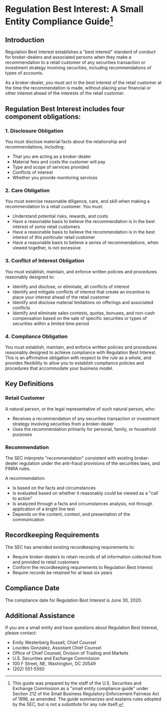 # Regulation Best Interest: A Small Entity Compliance Guide[^1]

## Introduction

Regulation Best Interest establishes a "best interest" standard of conduct for broker-dealers and associated persons when they make a recommendation to a retail customer of any securities transaction or investment strategy involving securities, including recommendations of types of accounts.

As a broker-dealer, you must act in the best interest of the retail customer at the time the recommendation is made, without placing your financial or other interest ahead of the interests of the retail customer.

## Regulation Best Interest includes four component obligations:

### 1. Disclosure Obligation

You must disclose material facts about the relationship and recommendations, including:
- That you are acting as a broker-dealer
- Material fees and costs the customer will pay
- Type and scope of services provided
- Conflicts of interest
- Whether you provide monitoring services

### 2. Care Obligation

You must exercise reasonable diligence, care, and skill when making a recommendation to a retail customer. You must:
- Understand potential risks, rewards, and costs
- Have a reasonable basis to believe the recommendation is in the best interest of *some* retail customers
- Have a reasonable basis to believe the recommendation is in the best interest of *this particular* retail customer
- Have a reasonable basis to believe a series of recommendations, when viewed together, is not excessive

### 3. Conflict of Interest Obligation

You must establish, maintain, and enforce written policies and procedures reasonably designed to:
- Identify and disclose, or eliminate, all conflicts of interest
- Identify and mitigate conflicts of interest that create an incentive to place your interest ahead of the retail customer
- Identify and disclose material limitations on offerings and associated conflicts
- Identify and eliminate sales contests, quotas, bonuses, and non-cash compensation based on the sale of specific securities or types of securities within a limited time period

### 4. Compliance Obligation

You must establish, maintain, and enforce written policies and procedures reasonably designed to achieve compliance with Regulation Best Interest. This is an affirmative obligation with respect to the rule as a whole, and provides flexibility to allow you to establish compliance policies and procedures that accommodate your business model.

## Key Definitions

### Retail Customer
A natural person, or the legal representative of such natural person, who:
- Receives a recommendation of any securities transaction or investment strategy involving securities from a broker-dealer
- Uses the recommendation primarily for personal, family, or household purposes

### Recommendation
The SEC interprets "recommendation" consistent with existing broker-dealer regulation under the anti-fraud provisions of the securities laws, and FINRA rules.

A recommendation:
- Is based on the facts and circumstances
- Is evaluated based on whether it reasonably could be viewed as a "call to action"
- Is analyzed through a facts and circumstances analysis, not through application of a bright line test
- Depends on the content, context, and presentation of the communication

## Recordkeeping Requirements

The SEC has amended existing recordkeeping requirements to:
- Require broker-dealers to retain records of all information collected from and provided to retail customers
- Conform the recordkeeping requirements to Regulation Best Interest
- Require records be retained for at least six years

## Compliance Date

The compliance date for Regulation Best Interest is June 30, 2020.

## Additional Assistance

If you are a small entity and have questions about Regulation Best Interest, please contact:
- Emily Westerberg Russell, Chief Counsel
- Lourdes Gonzalez, Assistant Chief Counsel
- Office of Chief Counsel, Division of Trading and Markets
- U.S. Securities and Exchange Commission
- 100 F Street, NE, Washington, DC 20549
- (202) 551-5550

[^1]: This guide was prepared by the staff of the U.S. Securities and Exchange Commission as a "small entity compliance guide" under Section 212 of the Small Business Regulatory Enforcement Fairness Act of 1996, as amended. The guide summarizes and explains rules adopted by the SEC, but is not a substitute for any rule itself.